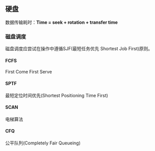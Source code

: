 ## 硬盘

数据传输耗时：**Time = seek + rotation + transfer time**

### 磁盘调度

磁盘调度应尝试在操作中遵循SJF(最短任务优先 Shortest Job First)原则。

#### FCFS

First Come First Serve

#### SPTF

最短定位时间优先(Shortest Positioning Time First)

#### SCAN

电梯算法

#### CFQ

公平队列(Completely Fair Queueing)

